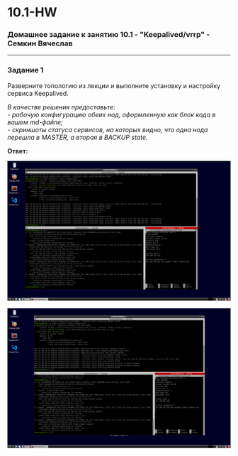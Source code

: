 # 10.1-HW
### Домашнее задание к занятию 10.1 - "Keepalived/vrrp" - Семкин Вячеслав
***
### Задание 1
Разверните топологию из лекции и выполните установку и настройку сервиса Keepalived. 

*В качестве решения предоставьте:*   
*- рабочую конфигурацию обеих нод, оформленную как блок кода в вашем md-файле;*   
*- скриншоты статуса сервисов, на которых видно, что одна нода перешла в MASTER, а вторая в BACKUP state.*   

**Ответ:**

![1-1](https://github.com/SemkinVA/10.1-HW/blob/main/1-1.png)

![1-2](https://github.com/SemkinVA/10.1-HW/blob/main/1-2.png)
